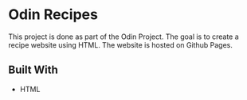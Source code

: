 # Odin Recipes

This project is done as part of the Odin Project. The goal is to create a recipe website using HTML. The website is hosted on Github Pages.

## Built With

- HTML